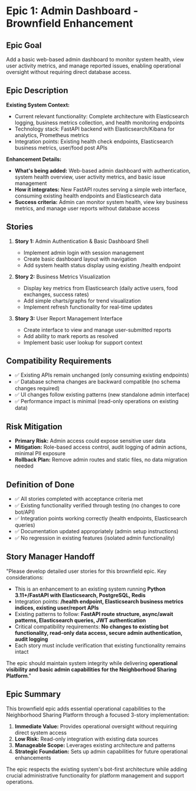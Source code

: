 # Epic 1: Admin Dashboard - Brownfield Enhancement

## Epic Goal
Add a basic web-based admin dashboard to monitor system health, view user activity metrics, and manage reported issues, enabling operational oversight without requiring direct database access.

## Epic Description

**Existing System Context:**
- Current relevant functionality: Complete architecture with Elasticsearch logging, business metrics collection, and health monitoring endpoints
- Technology stack: FastAPI backend with Elasticsearch/Kibana for analytics, Prometheus metrics
- Integration points: Existing health check endpoints, Elasticsearch business metrics, user/food post APIs

**Enhancement Details:**
- **What's being added:** Web-based admin dashboard with authentication, system health overview, user activity metrics, and basic issue management
- **How it integrates:** New FastAPI routes serving a simple web interface, consuming existing health endpoints and Elasticsearch data
- **Success criteria:** Admin can monitor system health, view key business metrics, and manage user reports without database access

## Stories

1. **Story 1:** Admin Authentication & Basic Dashboard Shell
   - Implement admin login with session management
   - Create basic dashboard layout with navigation
   - Add system health status display using existing /health endpoint

2. **Story 2:** Business Metrics Visualization
   - Display key metrics from Elasticsearch (daily active users, food exchanges, success rates)
   - Add simple charts/graphs for trend visualization
   - Implement refresh functionality for real-time updates

3. **Story 3:** User Report Management Interface  
   - Create interface to view and manage user-submitted reports
   - Add ability to mark reports as resolved
   - Implement basic user lookup for support context

## Compatibility Requirements

- ✅ Existing APIs remain unchanged (only consuming existing endpoints)
- ✅ Database schema changes are backward compatible (no schema changes required)
- ✅ UI changes follow existing patterns (new standalone admin interface)
- ✅ Performance impact is minimal (read-only operations on existing data)

## Risk Mitigation

- **Primary Risk:** Admin access could expose sensitive user data
- **Mitigation:** Role-based access control, audit logging of admin actions, minimal PII exposure
- **Rollback Plan:** Remove admin routes and static files, no data migration needed

## Definition of Done

- ✅ All stories completed with acceptance criteria met
- ✅ Existing functionality verified through testing (no changes to core bot/API)
- ✅ Integration points working correctly (health endpoints, Elasticsearch queries)
- ✅ Documentation updated appropriately (admin setup instructions)
- ✅ No regression in existing features (isolated admin functionality)

## Story Manager Handoff

"Please develop detailed user stories for this brownfield epic. Key considerations:

- This is an enhancement to an existing system running **Python 3.11+/FastAPI with Elasticsearch, PostgreSQL, Redis**
- Integration points: **/health endpoint, Elasticsearch business metrics indices, existing user/report APIs**
- Existing patterns to follow: **FastAPI route structure, async/await patterns, Elasticsearch queries, JWT authentication**
- Critical compatibility requirements: **No changes to existing bot functionality, read-only data access, secure admin authentication, audit logging**
- Each story must include verification that existing functionality remains intact

The epic should maintain system integrity while delivering **operational visibility and basic admin capabilities for the Neighborhood Sharing Platform**."

## Epic Summary

This brownfield epic adds essential operational capabilities to the Neighborhood Sharing Platform through a focused 3-story implementation:

1. **Immediate Value:** Provides operational oversight without requiring direct system access
2. **Low Risk:** Read-only integration with existing data sources  
3. **Manageable Scope:** Leverages existing architecture and patterns
4. **Strategic Foundation:** Sets up admin capabilities for future operational enhancements

The epic respects the existing system's bot-first architecture while adding crucial administrative functionality for platform management and support operations.